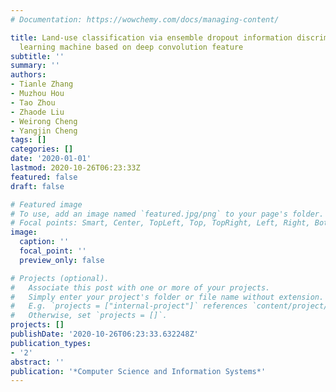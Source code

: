 ```yaml
---
# Documentation: https://wowchemy.com/docs/managing-content/

title: Land-use classification via ensemble dropout information discriminative extreme
  learning machine based on deep convolution feature
subtitle: ''
summary: ''
authors:
- Tianle Zhang
- Muzhou Hou
- Tao Zhou
- Zhaode Liu
- Weirong Cheng
- Yangjin Cheng
tags: []
categories: []
date: '2020-01-01'
lastmod: 2020-10-26T06:23:33Z
featured: false
draft: false

# Featured image
# To use, add an image named `featured.jpg/png` to your page's folder.
# Focal points: Smart, Center, TopLeft, Top, TopRight, Left, Right, BottomLeft, Bottom, BottomRight.
image:
  caption: ''
  focal_point: ''
  preview_only: false

# Projects (optional).
#   Associate this post with one or more of your projects.
#   Simply enter your project's folder or file name without extension.
#   E.g. `projects = ["internal-project"]` references `content/project/deep-learning/index.md`.
#   Otherwise, set `projects = []`.
projects: []
publishDate: '2020-10-26T06:23:33.632248Z'
publication_types:
- '2'
abstract: ''
publication: '*Computer Science and Information Systems*'
---
```

